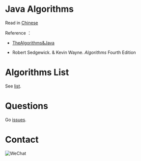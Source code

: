 # Java Algorithms

Read in [Chinese](/README_ch.md)

Reference ：

- [TheAlgorithms&Java](https://github.com/TheAlgorithms/Java) 

-  Robert Sedgewick. & Kevin Wayne. _Algorithms_ Fourth Edition

# Algorithms List
See [list](/LIST.md). 

# Questions
Go [issues](https://github.com/zsy0216/JavaAlgorithms/issues/new). 

# Contact
![WeChat](https://gitee.com/zsy0216/typora-image/raw/master/typora/e906d660515ab1324c18c41bf93a2a7.jpg)
